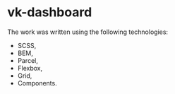 # vk-dashboard
The work was written using the following technologies: 
* SCSS,
* BEM,
* Parcel,
* Flexbox,
* Grid,
* Components.

